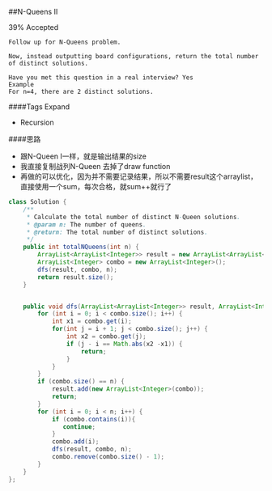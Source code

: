##N-Queens II

39% Accepted

	Follow up for N-Queens problem.

	Now, instead outputting board configurations, return the total number of distinct solutions.

	Have you met this question in a real interview? Yes
	Example
	For n=4, there are 2 distinct solutions.

####Tags Expand
- Recursion

####思路
- 跟N-Queen I一样，就是输出结果的size
- 我直接复制战列N-Queen 去掉了draw function
- 再做的可以优化，因为并不需要记录结果，所以不需要result这个arraylist，直接使用一个sum，每次合格，就sum++就行了

```java
class Solution {
    /**
     * Calculate the total number of distinct N-Queen solutions.
     * @param n: The number of queens.
     * @return: The total number of distinct solutions.
     */
    public int totalNQueens(int n) {
        ArrayList<ArrayList<Integer>> result = new ArrayList<ArrayList<Integer>>();
        ArrayList<Integer> combo = new ArrayList<Integer>();
        dfs(result, combo, n);
        return result.size();
    }


    public void dfs(ArrayList<ArrayList<Integer>> result, ArrayList<Integer> combo, int n) {
        for (int i = 0; i < combo.size(); i++) {
            int x1 = combo.get(i);
            for(int j = i + 1; j < combo.size(); j++) {
                int x2 = combo.get(j);
                if (j - i == Math.abs(x2 -x1)) {
                    return;
                }
            }
        }
        if (combo.size() == n) {
            result.add(new ArrayList<Integer>(combo));
            return;
        }
        for (int i = 0; i < n; i++) {
            if (combo.contains(i)){
               continue;
            }
            combo.add(i);
            dfs(result, combo, n);
            combo.remove(combo.size() - 1);
        }
    }
};



```
